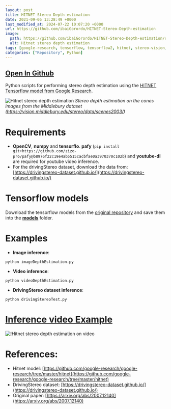 ```yaml
---
layout: post
title: HITNET Stereo Depth estimation
date: 2021-09-05 13:28:49 +0000
last_modified_at: 2024-07-22 10:07:20 +0000
url: https://github.com/ibaiGorordo/HITNET-Stereo-Depth-estimation
image:
  path: https://github.com/ibaiGorordo/HITNET-Stereo-Depth-estimation/raw/main/doc/img/out.jpg
  alt: Hitnet stereo depth estimation
tags: [google-research, tensorflow, tensorflow2, hitnet, stereo-vision, stereo-matching, depth-estimation, deep-learning, driving-stereo-dataset, driving-stereo]
categories: ["Repository", Python]
---
```


## [Open In Github](https://github.com/ibaiGorordo/HITNET-Stereo-Depth-estimation)

Python scripts for performing stereo depth estimation using the [HITNET Tensorflow model from Google Research](https://github.com/google-research/google-research/tree/master/hitnet).

![Hitnet stereo depth estimation](https://github.com/ibaiGorordo/HITNET-Stereo-Depth-estimation/raw/main/doc/img/out.jpg)
*Stereo depth estimation on the cones images from the Middlebury dataset (https://vision.middlebury.edu/stereo/data/scenes2003/)*

# Requirements

 * **OpenCV**, **numpy** and **tensorflo**. **pafy** (`pip install git+https://github.com/zizo-pro/pafy@b8976f22c19e4ab5515cacbfae0a3970370c102b`) and **youtube-dl** are required for youtube video inference. 
 * For the drivingStereo dataset, download the data from: [https://drivingstereo-dataset.github.io/](https://drivingstereo-dataset.github.io/)

# Tensorflow models
Download the tensorflow models from the [original repository](https://github.com/google-research/google-research/tree/master/hitnet) and save them into the **[models](https://github.com/ibaiGorordo/HITNET-Stereo-Depth-estimation/tree/main/models)** folder. 

# Examples

 * **Image inference**:
 
 ```
 python imageDepthEstimation.py 
 ```
 
  * **Video inference**:
 
 ```
 python videoDepthEstimation.py
 ```
 
 * **DrivingStereo dataset inference**:
 
 ```
 python drivingStereoTest.py
 ```
 
  # [Inference video Example](https://youtu.be/ge2iN8Ga4Dg) 
 ![!Hitnet stereo depth estimation on video](https://github.com/ibaiGorordo/HITNET-Stereo-Depth-estimation/raw/main/doc/img/hitnetDepthEstimation.gif)

# References:
* Hitnet model: [https://github.com/google-research/google-research/tree/master/hitnet](https://github.com/google-research/google-research/tree/master/hitnet)
* DrivingStereo dataset: [https://drivingstereo-dataset.github.io/](https://drivingstereo-dataset.github.io/)
* Original paper: [https://arxiv.org/abs/2007.12140](https://arxiv.org/abs/2007.12140)

